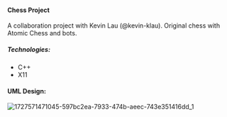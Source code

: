 #### Chess Project 

A collaboration project with Kevin Lau (@kevin-klau). Original chess with Atomic Chess and bots.

##### Technologies:

- C++
- X11
#### UML Design:

 ![1727571471045-597bc2ea-7933-474b-aeec-743e351416dd_1](https://github.com/user-attachments/assets/f8494bdd-4616-460a-a660-e03427303735)
